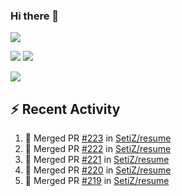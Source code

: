 ### Hi there 👋

![](https://github-profile-summary-cards.vercel.app/api/cards/profile-details?username=SetiZ&theme=github_dark)

![](https://github-profile-summary-cards.vercel.app/api/cards/repos-per-language?username=SetiZ&theme=github_dark)
![](https://github-profile-summary-cards.vercel.app/api/cards/most-commit-language?username=SetiZ&theme=github_dark)

![](https://github-profile-summary-cards.vercel.app/api/cards/stats?username=SetiZ&theme=github_dark)

## :zap: Recent Activity	

<!--START_SECTION:activity-->
1. 🎉 Merged PR [#223](https://github.com/SetiZ/resume/pull/223) in [SetiZ/resume](https://github.com/SetiZ/resume)
2. 🎉 Merged PR [#222](https://github.com/SetiZ/resume/pull/222) in [SetiZ/resume](https://github.com/SetiZ/resume)
3. 🎉 Merged PR [#221](https://github.com/SetiZ/resume/pull/221) in [SetiZ/resume](https://github.com/SetiZ/resume)
4. 🎉 Merged PR [#220](https://github.com/SetiZ/resume/pull/220) in [SetiZ/resume](https://github.com/SetiZ/resume)
5. 🎉 Merged PR [#219](https://github.com/SetiZ/resume/pull/219) in [SetiZ/resume](https://github.com/SetiZ/resume)
<!--END_SECTION:activity-->

<!--
**SetiZ/SetiZ** is a ✨ _special_ ✨ repository because its `README.md` (this file) appears on your GitHub profile.

Here are some ideas to get you started:

- 🔭 I’m currently working on ...
- 🌱 I’m currently learning ...
- 👯 I’m looking to collaborate on ...
- 🤔 I’m looking for help with ...
- 💬 Ask me about ...
- 📫 How to reach me: ...
- 😄 Pronouns: ...
- ⚡ Fun fact: ...
-->
